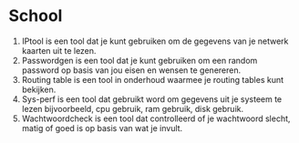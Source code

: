 # School
1. IPtool is een tool dat je kunt gebruiken om de gegevens van je netwerk kaarten uit te lezen.
2. Passwordgen is een tool dat je kunt gebruiken om een random password op basis van jou eisen en wensen te genereren.
3. Routing table is een tool in onderhoud waarmee je routing tables kunt bekijken.
4. Sys-perf is een tool dat gebruikt word om gegevens uit je systeem te lezen bijvoorbeeld, cpu gebruik, ram gebruik, disk gebruik.
5. Wachtwoordcheck is een tool dat controlleerd of je wachtwoord slecht, matig of goed is op basis van wat je invult.
